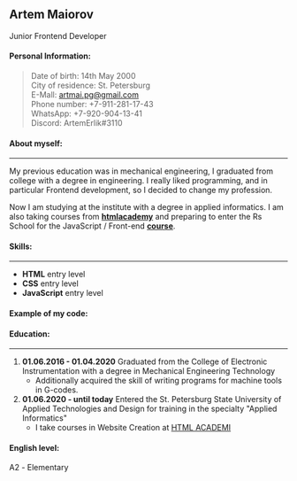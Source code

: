 ## Artem Maiorov  
Junior Frontend Developer


#### Personal Information:
>Date of birth:  14th May 2000  
City of residence: St. Petersburg  
E-Mall: artmai.pg@gmail.com  
Phone number: +7-911-281-17-43  
WhatsApp: +7-920-904-13-41  
Discord: ArtemErlik#3110

#### About myself:

---
My previous education was in mechanical engineering, I graduated from college with a degree in engineering. I really liked programming, and in particular Frontend development, so I decided to change my profession.  

Now I am studying at the institute with a degree in applied informatics. I am also taking courses from [**htmlacademy**](https://htmlacademy.ru/) and preparing to enter the Rs School for the JavaScript / Front-end [**course**](https://rs.school/js/).


#### Skills:

---
+ **HTML** entry level
+ **CSS** entry level  
+ **JavaScript** entry level


 
 
#### Example of my code:


#### Education:

---
1. **01.06.2016 - 01.04.2020** Graduated from the College of Electronic Instrumentation with a degree in Mechanical Engineering Technology
    * Additionally acquired the skill of writing programs for machine tools in G-codes.
2. **01.06.2020 - until today** Entered the St. Petersburg State University of Applied Technologies and Design for training in the specialty "Applied Informatics"
    * I take courses in Website Creation at [HTML ACADEMI](https://htmlacademy.ru/)
    
 
 #### English level:   
 А2 - Elementary
 









